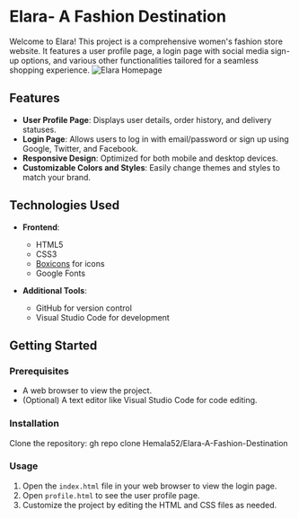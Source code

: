 # Elara- A Fashion Destination

Welcome to Elara! This project is a comprehensive women's fashion store website. It features a user profile page, a login page with social media sign-up options, and various other functionalities tailored for a seamless shopping experience.
![Elara Homepage](https://github.com/Hemala52/Elara-A-Fashion-Destination/blob/main/Elara%20-%20A%20Fashion%20Destination/website-demo-image/Demo%20image.png)


## Features

- **User Profile Page**: Displays user details, order history, and delivery statuses.
- **Login Page**: Allows users to log in with email/password or sign up using Google, Twitter, and Facebook.
- **Responsive Design**: Optimized for both mobile and desktop devices.
- **Customizable Colors and Styles**: Easily change themes and styles to match your brand.

## Technologies Used

- **Frontend**:
  - HTML5
  - CSS3
  - [Boxicons](https://boxicons.com/) for icons
  - Google Fonts

- **Additional Tools**:
  - GitHub for version control
  - Visual Studio Code for development

## Getting Started

### Prerequisites

- A web browser to view the project.
- (Optional) A text editor like Visual Studio Code for code editing.

### Installation

 Clone the repository:
    gh repo clone Hemala52/Elara-A-Fashion-Destination
  
### Usage

1. Open the `index.html` file in your web browser to view the login page.
2. Open `profile.html` to see the user profile page.
3. Customize the project by editing the HTML and CSS files as needed.
